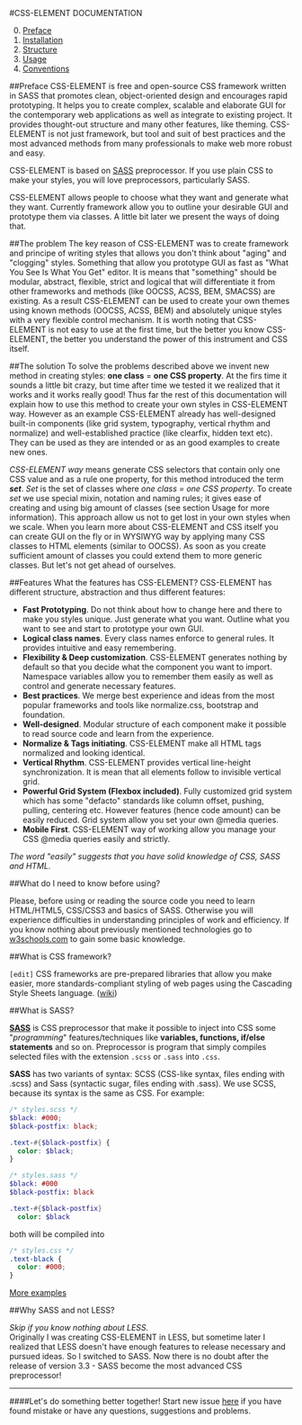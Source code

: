 #CSS-ELEMENT DOCUMENTATION

0. [Preface](https://github.com/kalopsia/element/blob/master/docs/0_preface.md)<br/>
1. [Installation](https://github.com/kalopsia/element/blob/master/docs/1_installation.md)<br/>
2. [Structure](https://github.com/kalopsia/element/blob/master/docs/2_structure.md)<br/>
3. [Usage](https://github.com/kalopsia/element/blob/master/docs/3_usage.md)<br/>
3. [Conventions](https://github.com/kalopsia/element/blob/master/docs/4_conventions.md)<br/>

##Preface
CSS-ELEMENT is free and open-source CSS framework written in SASS that promotes clean, object-oriented design and encourages rapid prototyping. It helps you to create complex, scalable and elaborate GUI for the contemporary web applications as well as integrate to existing project. It provides thought-out structure and many other features, like theming. CSS-ELEMENT is not just framework, but tool and suit of best practices and the most advanced methods from many professionals to make web more robust and easy.

CSS-ELEMENT is based on [SASS](http://sass-lang.com/guide) preprocessor. If you use plain CSS to make your styles, you will love preprocessors, particularly SASS.

CSS-ELEMENT allows people to choose what they want and generate what they want. Currently framework allow you to outline your desirable GUI and prototype them via classes. A little bit later we present the ways of doing that.

##The problem
The key reason of CSS-ELEMENT was to create framework and principe of writing styles that allows you don't think about "aging" and "clogging" styles. Something that allow you prototype GUI as fast as "What You See Is What You Get" editor. It is means that "something" should be modular, abstract, flexible, strict and logical that will differentiate it from other frameworks and methods (like OOCSS, ACSS, BEM, SMACSS) are existing. As a result CSS-ELEMENT can be used to create your own themes using known methods (OOCSS, ACSS, BEM) and absolutely unique styles with a very flexible control mechanism. It is worth noting that CSS-ELEMENT is not easy to use at the first time, but the better you know CSS-ELEMENT, the better you understand the power of this instrument and CSS itself.

##The solution
To solve the problems described above we invent new method in creating styles: **one class** = **one CSS property**. At the firs time it sounds a little bit crazy, but time after time we tested it we realized that it works and it works really good! Thus far the rest of this documentation will explain how to use this method to create your own styles in CSS-ELEMENT way. However as an example CSS-ELEMENT already has well-designed built-in components (like grid system, typography, vertical rhythm and normalize) and well-established practice (like clearfix, hidden text etc). They can be used as they are intended or as an good examples to create new ones.

 *CSS-ELEMENT way* means generate CSS selectors that contain only one CSS value and as a rule one property, for this method introduced the term ***set***. *Set* is the set of classes where *one class = one CSS property*. To create *set* we use special mixin, notation and naming rules; it gives ease of creating and using big amount of classes (see section Usage for more information). This approach allow us not to get lost in your own styles when we scale. When you learn more about CSS-ELEMENT and CSS itself you can create GUI on the fly or in WYSIWYG way by applying many CSS classes to HTML elements (similar to OOCSS). As soon as you create sufficient amount of classes you could extend them to more generic classes. But let's not get ahead of ourselves.

##Features
What the features has CSS-ELEMENT? CSS-ELEMENT has different structure, abstraction and thus different features:
* **Fast Prototyping**. Do not think about how to change here and there to make you styles unique. Just generate what you want. Outline what you want to see and start to prototype your own GUI.
* **Logical class names**. Every class names enforce to general rules. It provides intuitive and easy remembering.
* **Flexibility & Deep customization**. CSS-ELEMENT generates nothing by default so that you decide what the component you want to import. Namespace variables allow you to remember them easily as well as control and generate necessary features.
* **Best practices**. We merge best experience and ideas from the most popular frameworks and tools like normalize.css, bootstrap and foundation.
* **Well-designed**. Modular structure of each component make it possible to read source code and learn from the experience.
* **Normalize & Tags initiating**. CSS-ELEMENT make all HTML tags normalized and looking identical.
* **Vertical Rhythm**. CSS-ELEMENT provides vertical line-height synchronization. It is mean that all elements follow to invisible vertical grid.
* **Powerful Grid System (Flexbox included)**. Fully customized grid system which has some "defacto" standards like column offset, pushing, pulling, centering etc. However features (hence code amount) can be easily reduced. Grid system allow you set your own @media queries.
* **Mobile First**. CSS-ELEMENT way of working allow you manage your CSS @media queries easily and strictly.

*The word "easily" suggests that you have solid knowledge of CSS, SASS and HTML.*

##What do I need to know before using?

Please, before using or reading the source code you need to learn HTML/HTML5, CSS/CSS3 and basics of SASS.
Otherwise you will experience difficulties in understanding principles of work and efficiency. If you know nothing about previously mentioned technologies go to [w3schools.com](http://w3schools.com) to gain some basic knowledge.

##What is CSS framework?

`[edit]` CSS frameworks are pre-prepared libraries that allow you make easier, more standards-compliant styling of web pages using the Cascading Style Sheets language. ([wiki](http://en.wikipedia.org/wiki/CSS_frameworks))

##What is SASS?

**[SASS](http://sass-lang.com)** is CSS preprocessor that make it possible to inject into CSS some "*programming*" features/techniques like  **variables, functions, if/else statements** and so on. Preprocessor is program that simply compiles selected files with the extension ``.scss`` or ``.sass`` into ``.css``.

**SASS** has two variants of syntax: SCSS (CSS-like syntax, files ending with .scss) and Sass (syntactic sugar, files ending with .sass). We use SCSS, because its syntax is the same as CSS. For example:

```SCSS
/* styles.scss */
$black: #000;
$black-postfix: black;

.text-#{$black-postfix} {
  color: $black;
}
```
```SASS
/* styles.sass */
$black: #000
$black-postfix: black

.text-#{$black-postfix}
  color: $black
```
both will be compiled into
```CSS
/* styles.css */
.text-black {
  color: #000;
}
```
[More examples](http://sass-lang.com/guide)

##Why SASS and not LESS?

*Skip if you know nothing about LESS.*<br/>
Originally I was creating CSS-ELEMENT in LESS, but sometime later I realized that LESS doesn't have enough features to release necessary and pursued ideas. So I switched to SASS. Now there is no doubt after the release of version 3.3 - SASS become the most advanced CSS preprocessor!

---

####Let's do something better together!
Start new issue [here](https://github.com/kalopsia/element/issues/new) if you have found mistake or have any questions, suggestions and problems.